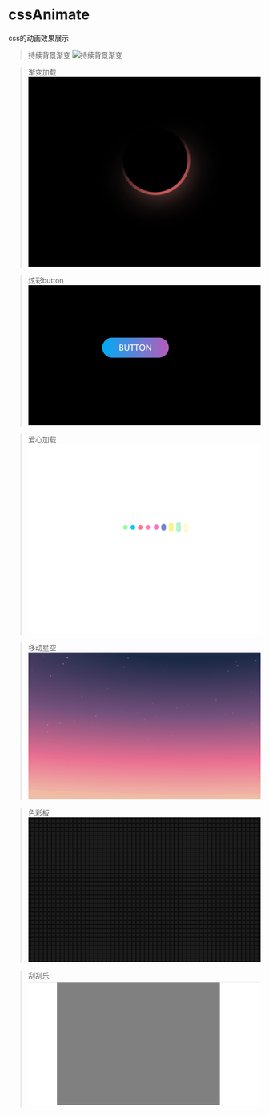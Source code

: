 # cssAnimate
css的动画效果展示

>持续背景渐变
![持续背景渐变](https://github.com/funny0628/cssAnimate/blob/master/image/%E6%B8%90%E5%8F%981.gif)

>渐变加载
![渐变加载](https://github.com/funny0628/cssAnimate/blob/master/image/%E5%8A%A0%E8%BD%BD.gif)

>炫彩button
![炫彩button](https://github.com/funny0628/cssAnimate/blob/master/image/button.gif)

>爱心加载
![爱心加载](https://github.com/funny0628/cssAnimate/blob/master/image/%E7%88%B1%E5%BF%83.gif)

>移动星空
![移动星空](https://github.com/funny0628/cssAnimate/blob/master/image/star.gif)

>色彩板
![色彩板](https://github.com/funny0628/cssAnimate/blob/master/image/%E8%89%B2%E5%BD%A9%E6%9D%BF.gif)

>刮刮乐
![刮刮乐](https://github.com/funny0628/cssAnimate/blob/master/image/Scrapeopen.gif)

